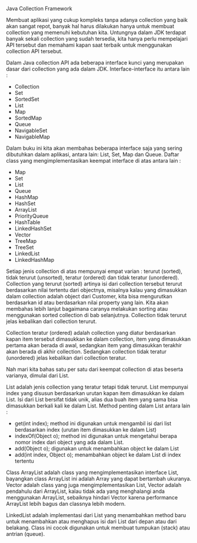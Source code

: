 Java Collection Framework

Membuat aplikasi yang cukup kompleks tanpa adanya collection yang baik akan sangat repot,
banyak hal harus dilakukan hanya untuk membuat collection yang memenuhi kebutuhan kita.
Untungnya dalam JDK terdapat banyak sekali collection yang sudah tersedia, kita hanya perlu
mempelajari API tersebut dan memahami kapan saat terbaik untuk menggunakan collection
API tersebut.

Dalam Java collection API ada beberapa interface kunci yang merupakan dasar dari collection
yang ada dalam JDK. Interface-interface itu antara lain :
- Collection
- Set
- SortedSet 
- List
- Map
- SortedMap
- Queue
- NavigableSet
- NavigableMap

Dalam buku ini kita akan membahas beberapa interface saja yang sering dibutuhkan dalam
aplikasi, antara lain: List, Set, Map dan Queue. Daftar class yang mengimplementasikan
keempat interface di atas antara lain :
- Map
- Set
- List
- Queue 
- HashMap
- HashSet
- ArrayList
- PriorityQueue 
- HashTable
- LinkedHashSet
- Vector
- TreeMap
- TreeSet
- LinkedList 
- LinkedHashMap

Setiap jenis collection di atas mempunyai empat varian : terurut (sorted), tidak terurut
(unsorted), teratur (ordered) dan tidak teratur (unordered). Collection yang terurut (sorted)
artinya isi dari collection tersebut terurut berdasarkan nilai tertentu dari objectnya, misalnya
kalau yang dimasukkan dalam collection adalah object dari Customer, kita bisa mengurutkan
berdasarkan id atau berdasarkan nilai property yang lain. Kita akan membahas lebih lanjut
bagaimana caranya melakukan sorting atau menggunakan sorted collection di bab selanjutnya.
Collection tidak terurut jelas kebalikan dari collection terurut.

Collection teratur (ordered) adalah collection yang diatur berdasarkan kapan item tersebut
dimasukkan ke dalam collection, item yang dimasukkan pertama akan berada di awal,
sedangkan item yang dimasukkan terakhir akan berada di akhir collection. Sedangkan
collection tidak teratur (unordered) jelas kebalikan dari collection teratur.

Nah mari kita bahas satu per satu dari keempat collection di atas beserta varianya, dimulai
dari List.

List adalah jenis collection yang teratur tetapi tidak terurut. List mempunyai index yang
disusun berdasarkan urutan kapan item dimasukkan ke dalam List. Isi dari List bersifat tidak
unik, alias dua buah item yang sama bisa dimasukkan berkali kali ke dalam List. Method
penting dalam List antara lain :

- get(int index); method ini digunakan untuk mengambil isi dari list berdasarkan index
  (urutan item dimasukkan ke dalam List)
- indexOf(Object o); method ini digunakan untuk mengetahui berapa nomor index dari object
  yang ada dalam List. 
- add(Object o); digunakan untuk menambahkan object ke dalam List 
- add(int index, Object o); menambahkan object ke dalam List di index tertentu

Class ArrayList adalah class yang mengimplementasikan interface List, bayangkan class ArrayList
ini adalah Array yang dapat bertambah ukuranya. Vector adalah class yang juga
mengimplementasikan List, Vector adalah pendahulu dari ArrayList, kalau tidak ada yang
menghalangi anda menggunakan ArrayList, sebaiknya hindari Vector karena performance
ArrayList lebih bagus dan classnya lebih modern.

LinkedList adalah implementasi dari List yang menambahkan method baru untuk menambahkan
atau menghapus isi dari List dari depan atau dari belakang. Class ini cocok digunakan untuk
membuat tumpukan (stack) atau antrian (queue).


